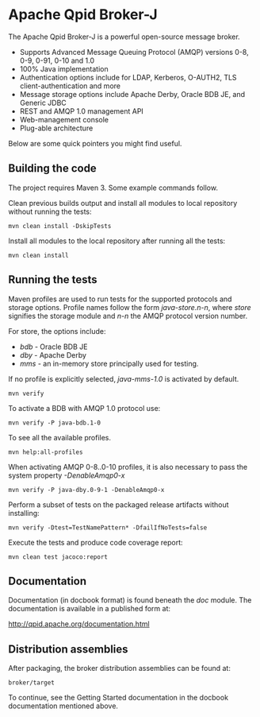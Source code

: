 # Apache Qpid Broker-J

The Apache Qpid Broker-J is a powerful open-source message broker.

* Supports Advanced Message Queuing Protocol (AMQP) versions 0-8, 0-9, 0-91, 0-10 and 1.0
* 100% Java implementation
* Authentication options include for LDAP, Kerberos, O-AUTH2, TLS client-authentication and more
* Message storage options include Apache Derby, Oracle BDB JE, and Generic JDBC
* REST and AMQP 1.0 management API
* Web-management console
* Plug-able architecture

Below are some quick pointers you might find useful.

## Building the code

The project requires Maven 3. Some example commands follow.

Clean previous builds output and install all modules to local repository without running the tests:

    mvn clean install -DskipTests

Install all modules to the local repository after running all the tests:

    mvn clean install

## Running the tests

Maven profiles are used to run tests for the supported protocols and storage options.
Profile names follow the form *java-store.n-n*, where 
 *store* signifies the storage module and
 *n-n* the AMQP protocol version number.

For store, the options include:

* *bdb* - Oracle BDB JE
* *dby* - Apache Derby
* *mms* - an in-memory store principally used for testing.

If no profile is explicitly selected, *java-mms-1.0* is activated by default.

    mvn verify
    
To activate a BDB with AMQP 1.0 protocol use:

    mvn verify -P java-bdb.1-0

To see all the available profiles.

    mvn help:all-profiles

When activating AMQP 0-8..0-10 profiles, it is also necessary to pass the system property *-DenableAmqp0-x*

    mvn verify -P java-dby.0-9-1 -DenableAmqp0-x

Perform a subset of tests on the packaged release artifacts without installing:

    mvn verify -Dtest=TestNamePattern* -DfailIfNoTests=false

Execute the tests and produce code coverage report:

    mvn clean test jacoco:report

## Documentation

Documentation (in docbook format) is found beneath the *doc* module. The documentation is available in a published
form at:

http://qpid.apache.org/documentation.html


## Distribution assemblies

After packaging, the broker distribution assemblies can be found at:

    broker/target

To continue, see the Getting Started documentation in the docbook documentation mentioned above.

